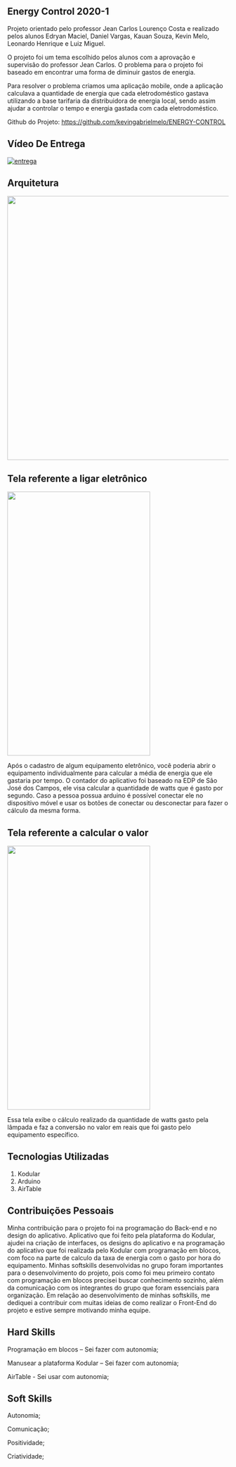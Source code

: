 
## Energy Control 2020-1 

Projeto orientado pelo professor Jean Carlos Lourenço Costa e realizado pelos alunos Edryan Maciel, Daniel Vargas, Kauan Souza, Kevin Melo, Leonardo Henrique e Luiz Miguel. 

O projeto foi um tema escolhido pelos alunos com a aprovação e supervisão do professor Jean Carlos. O problema para o projeto foi baseado em encontrar uma forma de diminuir gastos de energia.

Para resolver o problema criamos uma aplicação mobile, onde a aplicação calculava a quantidade de energia que cada eletrodoméstico gastava utilizando a base tarifaria da distribuidora de energia local, sendo assim ajudar a controlar o tempo e energia gastada com cada eletrodoméstico.

Github do Projeto: https://github.com/kevingabrielmelo/ENERGY-CONTROL

## Vídeo De Entrega
[![entrega](https://img.youtube.com/vi/Vbet4k0QA9M/default.jpg)](https://www.youtube.com/watch?v=Vbet4k0QA9M)

## Arquitetura

<img src="https://github.com/DanVargaa/Portfolio-APIs/blob/Primeiro-API-2020-1/Arquitetura.jpeg" height="600" width="600">

## Tela referente a ligar eletrônico

<img src="https://github.com/DanVargaa/Portfolio-APIs/blob/Primeiro-API-2020-1/lig_lamp.png" height="600" width="325">

Após o cadastro de algum equipamento eletrônico, você poderia abrir o equipamento individualmente para calcular a média de energia que ele gastaria por tempo. O contador do aplicativo foi baseado na EDP de São José dos Campos, ele visa calcular a quantidade de watts que é gasto por segundo. Caso a pessoa possua arduino é possível conectar ele no dispositivo móvel e usar os botões de conectar ou desconectar para fazer o cálculo da mesma forma.

## Tela referente a calcular o valor

<img src="https://github.com/DanVargaa/Portfolio-APIs/blob/Primeiro-API-2020-1/calculo_do_valor.png" height="600" width="325">

Essa tela exibe o cálculo realizado da quantidade de watts gasto pela lâmpada e faz a conversão no valor em reais que foi gasto pelo equipamento específico.

## Tecnologias Utilizadas

1. Kodular
2. Arduino
3. AirTable

## Contribuições Pessoais

Minha contribuição para o projeto foi na programação do Back-end e no design do aplicativo. Aplicativo que foi feito pela plataforma do Kodular, ajudei na criação de interfaces, os designs do aplicativo e na programação do aplicativo que foi realizada pelo Kodular com programação em blocos, com foco na parte de calculo da taxa de energia com o gasto por hora do equipamento. Minhas softskills desenvolvidas no grupo foram importantes para o desenvolvimento do projeto, pois como foi meu primeiro contato com programação em blocos precisei buscar conhecimento sozinho, além da comunicação com os integrantes do grupo que foram essenciais para organização. Em relação ao desenvolvimento de minhas softskills, me dediquei a contribuir com muitas ideias de como realizar o Front-End do projeto e estive sempre motivando minha equipe.

## Hard Skills

Programação em blocos – Sei fazer com autonomia;

Manusear a plataforma Kodular – Sei fazer com autonomia;

AirTable - Sei usar com autonomia;

## Soft Skills

Autonomia;

Comunicação;

Positividade;

Criatividade;
